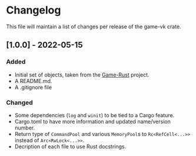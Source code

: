 # Changelog
This file will maintain a list of changes per release of the game-vk crate.


## [1.0.0] - 2022-05-15
### Added
- Initial set of objects, taken from the [Game-Rust](https://github.com/Lut99/Game-Rust) project.
- A README.md.
- A .gitignore file

### Changed
- Some dependencies (`log` and `winit`) to be tied to a Cargo feature.
- Cargo.toml to have more information and updated name/version number.
- Return type of `CommandPool` and various `MemoryPool`s to `Rc<RefCell<...>>` instead of `Arc<RwLock<...>>`.
- Decription of each file to use Rust docstrings.
